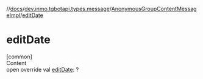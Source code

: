 //[docs](../../../index.md)/[dev.inmo.tgbotapi.types.message](../index.md)/[AnonymousGroupContentMessageImpl](index.md)/[editDate](edit-date.md)



# editDate  
[common]  
Content  
open override val [editDate](edit-date.md): ?  



